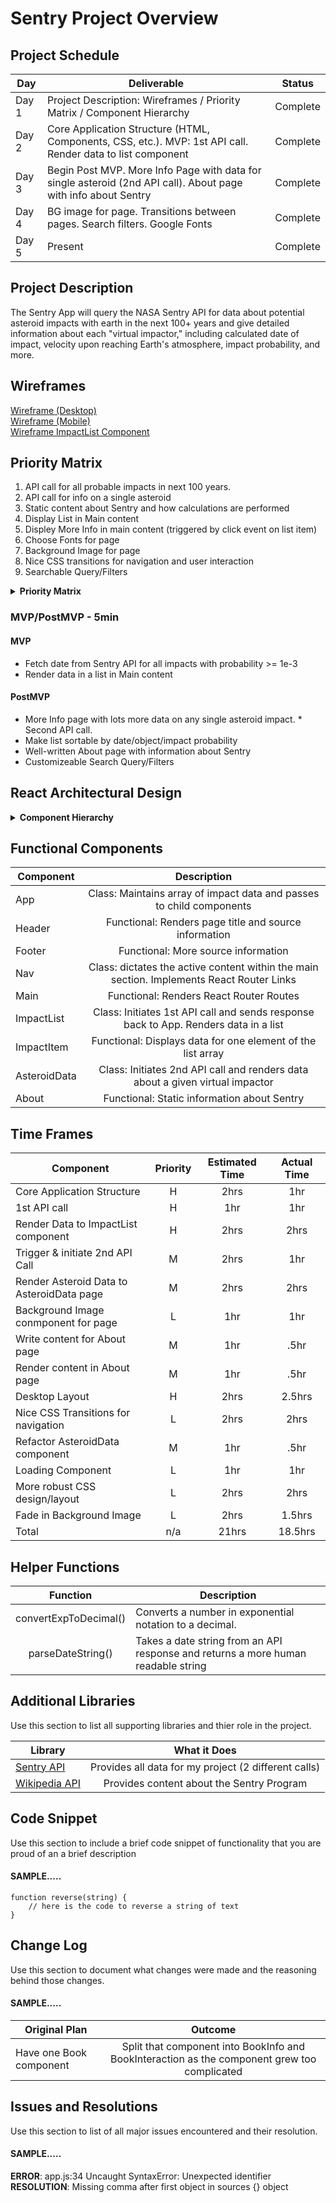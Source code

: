 # Sentry Project Overview

## Project Schedule

|  Day | Deliverable | Status
|---|---| ---|
|Day 1| Project Description: Wireframes / Priority Matrix / Component Hierarchy| Complete
|Day 2| Core Application Structure (HTML, Components, CSS, etc.). MVP: 1st API call. Render data to list component | Complete
|Day 3| Begin Post MVP. More Info Page with data for single asteroid (2nd API call). About page with info about Sentry | Complete
|Day 4| BG image for page. Transitions between pages. Search filters. Google Fonts | Complete
|Day 5| Present | Complete

## Project Description

The Sentry App will query the NASA Sentry API for data about potential asteroid impacts with earth in the next 100+ years and give detailed information about each "virtual impactor," including calculated date of impact, velocity upon reaching Earth's atmosphere, impact probability, and more.

## Wireframes

[Wireframe (Desktop)](https://res.cloudinary.com/brian-ogilvie/image/upload/v1547527210/Sentry/Wireframe%20%28Desktop%29.jpg)  
[Wireframe (Mobile)](https://res.cloudinary.com/brian-ogilvie/image/upload/v1547527206/Sentry/Wireframe%20Mobile.jpg)  
[Wireframe ImpactList Component](https://res.cloudinary.com/brian-ogilvie/image/upload/v1547527206/Sentry/Wireframe--Impact%20List%20Component.jpg)

## Priority Matrix

1. API call for all probable impacts in next 100 years.
2. API call for info on a single asteroid
3. Static content about Sentry and how calculations are performed
4. Display List in Main content
5. Displey More Info in main content (triggered by click event on list item)
6. Choose Fonts for page
7. Background Image for page
8. Nice CSS transitions for navigation and user interaction
9. Searchable Query/Filters

<details>
<summary><b>Priority Matrix</b></summary>
<img alt="priority matrix" src="https://res.cloudinary.com/brian-ogilvie/image/upload/v1547527210/Sentry/Priority%20Matrix.jpg" >
</details>

### MVP/PostMVP - 5min
#### MVP 

- Fetch date from Sentry API for all impacts with probability >= 1e-3
- Render data in a list in Main content

#### PostMVP 

- More Info page with lots more data on any single asteroid impact. * Second API call.
- Make list sortable by date/object/impact probability
- Well-written About page with information about Sentry
- Customizeable Search Query/Filters

## React Architectural Design

<details>
	<summary><b>Component Hierarchy</b></summary>
	<img alt="component hierarchy" src="https://res.cloudinary.com/brian-ogilvie/image/upload/v1547528616/Sentry/Component%20Hierarchy.jpg" >
</details>

## Functional Components
| Component | Description | 
| --- | :---: |
|App | Class: Maintains array of impact data and passes to child components |  
| Header | Functional: Renders page title and source information | 
| Footer | Functional: More source information |
| Nav | Class: dictates the active content within the main section. Implements React Router Links |
| Main | Functional: Renders React Router Routes |
| ImpactList | Class: Initiates 1st API call and sends response back to App. Renders data in a list |
| ImpactItem | Functional: Displays data for one element of the list array |
| AsteroidData | Class: Initiates 2nd API call and renders data about a given virtual impactor |
| About | Functional: Static information about Sentry |

## Time Frames
| Component | Priority | Estimated Time | Actual Time |
| --- | :---: |  :---: | :---: |
| Core Application Structure | H | 2hrs| 1hr |
| 1st API call | H | 1hr | 1hr |
| Render Data to ImpactList component | H | 2hrs | 2hrs |
| Trigger & initiate 2nd API Call | M | 2hrs | 1hr |
| Render Asteroid Data to AsteroidData page | M | 2hrs | 2hrs |
| Background Image conmponent for page | L | 1hr | 1hr |
| Write content for About page | M | 1hr | .5hr |
| Render content in About page | M | 1hr | .5hr |
| Desktop Layout | H | 2hrs | 2.5hrs |
| Nice CSS Transitions for navigation | L | 2hrs | 2hrs |
| Refactor AsteroidData component | M | 1hr | .5hr |
| Loading Component | L | 1hr | 1hr |
| More robust CSS design/layout | L | 2hrs | 2hrs |
| Fade in Background Image | L | 2hrs | 1.5hrs |
| Total | n/a | 21hrs | 18.5hrs | 

## Helper Functions
| Function | Description |
| :---: | --- |
| convertExpToDecimal() | Converts a number in exponential notation to a decimal. |
| parseDateString() | Takes a date string from an API response and returns a more human readable string |


## Additional Libraries
 Use this section to list all supporting libraries and thier role in the project. 
 
| Library | What it Does | 
| --- | :---: |  
| [Sentry API](https://ssd-api.jpl.nasa.gov.sentry.api) | Provides all data for my project (2 different calls) | 
| [Wikipedia API](https://en.wikipedia.org/api/rest_v1/) | Provides content about the Sentry Program |


## Code Snippet

Use this section to include a brief code snippet of functionality that you are proud of an a brief description  

#### SAMPLE.....
```
function reverse(string) {
	// here is the code to reverse a string of text
}
```

## Change Log
 Use this section to document what changes were made and the reasoning behind those changes.  

#### SAMPLE.....
| Original Plan | Outcome | 
| --- | :---: |  
| Have one Book component | Split that component into BookInfo and BookInteraction as the component grew too complicated | 

## Issues and Resolutions
 Use this section to list of all major issues encountered and their resolution.

#### SAMPLE.....
**ERROR**: app.js:34 Uncaught SyntaxError: Unexpected identifier                                
**RESOLUTION**: Missing comma after first object in sources {} object

